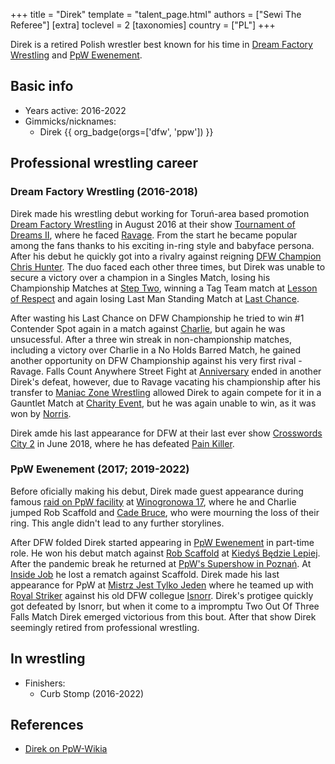 +++
title = "Direk"
template = "talent_page.html"
authors = ["Sewi The Referee"]
[extra]
toclevel = 2
[taxonomies]
country = ["PL"]
+++

Direk is a retired Polish wrestler best known for his time in [Dream Factory Wrestling](@/o/dfw.md) and [PpW Ewenement](@/o/ppw.md).

## Basic info

* Years active: 2016-2022
* Gimmicks/nicknames:
  - Direk {{ org_badge(orgs=['dfw', 'ppw']) }}

## Professional wrestling career

### Dream Factory Wrestling (2016-2018)

Direk made his wrestling debut working for Toruń-area based promotion [Dream Factory Wrestling](@/o/dfw.md) in August 2016 at their show [Tournament of Dreams II](@/e/dfw/2016-08-20-dfw-tournament-of-dreams-2.md), where he faced [Ravage](@/w/rafael-kid.md). From the start he became popular among the fans thanks to his exciting in-ring style and babyface persona. After his debut he quickly got into a rivalry against reigning [DFW Champion](@/c/dfw-championship.md) [Chris Hunter](@/w/chris-hunter.md). The duo faced each other three times, but Direk was unable to secure a victory over a champion in a Singles Match, losing his Championship Matches at [Step Two](@/e/dfw/2016-10-10-dfw-step-two.md), winning a Tag Team match at [Lesson of Respect](@/e/dfw/2016-10-29-dfw-lesson-of-respect.md) and again losing Last Man Standing Match at [Last Chance](@/e/dfw/2016-11-10-dfw-last-chance.md). 

After wasting his Last Chance on DFW Championship he tried to win #1 Contender Spot again in a match against [Charlie](@/w/madman-charlie.md), but again he was unsucessful. After a three win streak in non-championship matches, including a victory over Charlie in a No Holds Barred Match, he gained another opportunity on DFW Championship against his very first rival - Ravage. Falls Count Anywhere Street Fight at [Anniversary](@/e/dfw/2017-09-30-dfw-anniversary.md) ended in another Direk's defeat, however, due to Ravage vacating his championship after his transfer to [Maniac Zone Wrestling](@/o/mzw.md) allowed Direk to again compete for it in a Gauntlet Match at [Charity Event](W/e/dfw/2018-03-08-dfw-charity-gauntlet-match.md), but he was again unable to win, as it was won by [Norris](@/w/isnorr.md).

Direk amde his last appearance for DFW at their last ever show [Crosswords City 2](@/e/dfw/2018-06-09-dfw-crosswords-city-2.md) in June 2018, where he has defeated [Pain Killer](@/w/pain-killer.md).

### PpW Ewenement (2017; 2019-2022)

Before oficially making his debut, Direk made guest appearance during famous [raid on PpW facility][szkoda] at [Winogronowa 17](@/v/winogronowa-17.md), where he and Charlie jumped Rob Scaffold and [Cade Bruce](@/w/mister-z.md), who were mourning the loss of their ring. This angle didn't lead to any further storylines.

After DFW folded Direk started appearing in [PpW Ewenement](@/o/ppw.md) in part-time role. He won his debut match against [Rob Scaffold](@/w/rob-scaffold.md) at [Kiedyś Będzie Lepiej](@/e/ppw/2019-07-13-ppw-kiedys-bedzie-lepiej.md). After the pandemic break he returned at [PpW's Supershow in Poznań](@/e/ppw/2021-07-30-ppw-poznan-supershow.md). At [Inside Job](@/e/ppw/2021-09-11-ppw-inside-job.md) he lost a rematch against Scaffold. Direk made his last appearance for PpW at [Mistrz Jest Tylko Jeden](@/e/ppw/2022-03-12-ppw-mistrz-jest-tylko-jeden.md) where he teamed up with [Royal Striker](@/w/royal-striker.md) against his old DFW collegue [Isnorr](@/w/isnorr.md). Direk's protigee quickly got defeated by Isnorr, but when it come to a impromptu Two Out Of Three Falls Match Direk emerged victorious from this bout. After that show Direk seemingly retired from professional wrestling.

## In wrestling

* Finishers:
  - Curb Stomp (2016-2022)

## References

* [Direk on PpW-Wikia](https://ppw-fandom.tpwres.pl/direk)

[szkoda]: https://www.youtube.com/watch?v=sYOI3S-LVjg
